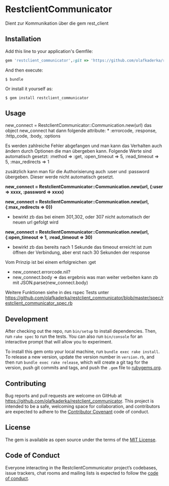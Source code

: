 # RestclientCommunicator

Dient zur Kommunikation über die gem rest_client

## Installation

Add this line to your application's Gemfile:

```ruby
gem 'restclient_communicator',:git => 'https://github.com/olafkaderka/restclient_communicator.git', :branch => 'master'
```

And then execute:

    $ bundle

Or install it yourself as:

    $ gem install restclient_communicator

## Usage

new_connect = RestclientCommunicator::Communication.new(url)
das object new_connect hat dann folgende attribute:
	* :errorcode, :response, :http_code, :body, :options

Es werden zahlreiche Fehler abgefangen und man kann das Verhalten auch ändern durch Optionen die man übergeben kann. 
Folgende Werte sind automatisch gesetzt:
:method => :get,
:open_timeout => 5,
:read_timeout => 5,
:max_redirects => 1

zusätzlich kann man für die Authorisierung auch :user und :password übergeben. Dieser werde nicht automatisch gesetzt.

**new_connect = RestclientCommunicator::Communication.new(url, {:user => xxxx, :password => xxxx)**

**new_connect = RestclientCommunicator::Communication.new(url, {:max_redirects => 0})**
* bewirkt zb das bei einem 301,302, oder 307 nicht automatisch der neuen url gefolgt wird

**new_connect = RestclientCommunicator::Communication.new(url, {:open_timeout => 1, :read_timeout => 30)**
* bewirkt zb das bereits nach 1 Sekunde das timeout erreicht ist zum öffnen der Verbindung, aber erst nach 30 Sekunden der response

Vom Prinzip ist bei einem erfolgreichen :get
* new_connect.errorcode.nil?
* new_connect.body => das ergebnis was man weiter verbeiten kann zb mit JSON.parse(new_connect.body)


Weitere Funktionen siehe in des rspec Tests unter https://github.com/olafkaderka/restclient_communicator/blob/master/spec/restclient_communicator_spec.rb

## Development

After checking out the repo, run `bin/setup` to install dependencies. Then, run `rake spec` to run the tests. You can also run `bin/console` for an interactive prompt that will allow you to experiment.

To install this gem onto your local machine, run `bundle exec rake install`. To release a new version, update the version number in `version.rb`, and then run `bundle exec rake release`, which will create a git tag for the version, push git commits and tags, and push the `.gem` file to [rubygems.org](https://rubygems.org).

## Contributing

Bug reports and pull requests are welcome on GitHub at https://github.com/olafkaderka/restclient_communicator. This project is intended to be a safe, welcoming space for collaboration, and contributors are expected to adhere to the [Contributor Covenant](http://contributor-covenant.org) code of conduct.

## License

The gem is available as open source under the terms of the [MIT License](http://opensource.org/licenses/MIT).

## Code of Conduct

Everyone interacting in the RestclientCommunicator project’s codebases, issue trackers, chat rooms and mailing lists is expected to follow the [code of conduct](https://github.com/olafkaderka/restclient_communicator/blob/master/CODE_OF_CONDUCT.md).
